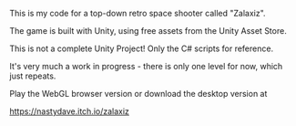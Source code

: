 This is my code for a top-down retro space shooter called "Zalaxiz".

The game is built with Unity, using free assets from the Unity Asset Store.

This is not a complete Unity Project! Only the C# scripts for reference.

It's very much a work in progress - there is only one level for now, which just repeats.

Play the WebGL browser version or download the desktop version at

https://nastydave.itch.io/zalaxiz



